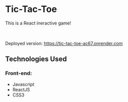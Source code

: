 <h1>Tic-Tac-Toe</h1>
This is a React ineractive game!<br>
<br>
<br>

Deployed version: https://tic-tac-toe-ac67.onrender.com


<h2>Technologies Used</h2>
<h3>Front-end:</h3>
<ul>
<li>Javascript</li>
<li>ReactJS</li>
<li>CSS3</li>
</ul>


